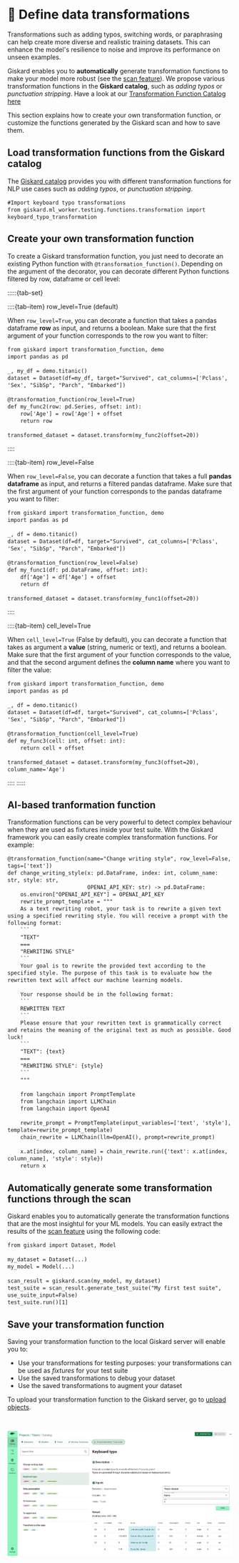 # 🔄 Define data transformations

Transformations such as adding typos, switching words, or paraphrasing can help create more diverse and realistic training datasets. This can enhance the model's resilience to noise and improve its performance on unseen examples.

Giskard enables you to **automatically** generate transformation functions to make your model more robust (see the [scan feature](../scan/index.rst)). We propose various transformation functions in the **Giskard catalog**, such as *adding typos* or *punctuation
stripping*. Have a look at our [Transformation Function Catalog here](../../catalogs/transformation-function-catalog/index.rst)

This section explains how to create your own transformation function, or customize the functions generated by the Giskard scan and how to save them.

## Load transformation functions from the Giskard catalog

The [Giskard catalog](../../catalogs/transformation-function-catalog/index.rst) provides you with different transformation functions for NLP use cases such as *adding typos*, or *punctuation stripping*.

```
#Import keyboard typo transformations
from giskard.ml_worker.testing.functions.transformation import keyboard_typo_transformation
```

## Create your own transformation function

To create a Giskard transformation function, you just need to decorate an existing Python function with `@transformation_function()`. Depending on the argument of the decorator, you can decorate different Python functions filtered by row, dataframe or cell level:

:::::{tab-set}

::::{tab-item} row_level=True (default)

When `row_level=True`, you can decorate a function that takes a pandas dataframe **row** as input, and returns a boolean. Make sure that the first argument of your function corresponds to the row you want to filter:

```
from giskard import transformation_function, demo
import pandas as pd

_, my_df = demo.titanic()
dataset = Dataset(df=my_df, target="Survived", cat_columns=['Pclass', 'Sex', "SibSp", "Parch", "Embarked"])

@transformation_function(row_level=True)
def my_func2(row: pd.Series, offset: int):
    row['Age'] = row['Age'] + offset
    return row

transformed_dataset = dataset.transform(my_func2(offset=20))
```

::::

::::{tab-item} row_level=False

When `row_level=False`, you can decorate a function that takes a full **pandas dataframe** as input, and returns a filtered pandas dataframe. Make sure that the first argument of your function corresponds to the pandas dataframe you want to filter:

```
from giskard import transformation_function, demo
import pandas as pd

_, df = demo.titanic()
dataset = Dataset(df=df, target="Survived", cat_columns=['Pclass', 'Sex', "SibSp", "Parch", "Embarked"])

@transformation_function(row_level=False)
def my_func1(df: pd.DataFrame, offset: int):
    df['Age'] = df['Age'] + offset
    return df

transformed_dataset = dataset.transform(my_func1(offset=20))
```

::::

::::{tab-item} cell_level=True

When `cell_level=True` (False by default), you can decorate a function that takes as argument a **value** (string, numeric or text), and returns a boolean. Make sure that the first argument of your function corresponds to the value, and that the second argument defines the **column name** where you want to filter the value:

```
from giskard import transformation_function, demo
import pandas as pd

_, df = demo.titanic()
dataset = Dataset(df=df, target="Survived", cat_columns=['Pclass', 'Sex', "SibSp", "Parch", "Embarked"])

@transformation_function(cell_level=True)
def my_func3(cell: int, offset: int):
    return cell + offset

transformed_dataset = dataset.transform(my_func3(offset=20), column_name='Age')
```

::::
:::::

## AI-based tranformation function

Transformation functions can be very powerful to detect complex behaviour when they are used as fixtures inside your test suite. With the Giskard framework you can easily create complex transformation functions. For example:

```
@transformation_function(name="Change writing style", row_level=False, tags=['text'])
def change_writing_style(x: pd.DataFrame, index: int, column_name: str, style: str,
                         OPENAI_API_KEY: str) -> pd.DataFrame:
    os.environ["OPENAI_API_KEY"] = OPENAI_API_KEY
    rewrite_prompt_template = """
    As a text rewriting robot, your task is to rewrite a given text using a specified rewriting style. You will receive a prompt with the following format:
    ```
    "TEXT"
    ===
    "REWRITING STYLE"
    ```
    Your goal is to rewrite the provided text according to the specified style. The purpose of this task is to evaluate how the rewritten text will affect our machine learning models.

    Your response should be in the following format:
    ```
    REWRITTEN TEXT
    ```
    Please ensure that your rewritten text is grammatically correct and retains the meaning of the original text as much as possible. Good luck!
    ```
    "TEXT": {text}
    ===
    "REWRITING STYLE": {style}
    ```
    """

    from langchain import PromptTemplate
    from langchain import LLMChain
    from langchain import OpenAI

    rewrite_prompt = PromptTemplate(input_variables=['text', 'style'], template=rewrite_prompt_template)
    chain_rewrite = LLMChain(llm=OpenAI(), prompt=rewrite_prompt)

    x.at[index, column_name] = chain_rewrite.run({'text': x.at[index, column_name], 'style': style})
    return x
```
## Automatically generate some transformation functions through the scan

Giskard enables you to automatically generate the transformation functions that are the most insightul for your ML models. You can easily extract the results of the [scan feature](../scan/index.rst) using the following code:

```
from giskard import Dataset, Model

my_dataset = Dataset(...)
my_model = Model(...)

scan_result = giskard.scan(my_model, my_dataset)
test_suite = scan_result.generate_test_suite("My first test suite", use_suite_input=False)
test_suite.run()[1]
```

## Save your transformation function

Saving your transformation function to the local Giskard server will enable you to:

* Use your transformations for testing purposes: your transformations can be used as *fixtures* for your test suite
* Use the saved transformations to debug your dataset
* Use the saved transformations to augment your dataset

To upload your transformation function to the Giskard server, go to [upload objects](../upload/index.md).

<br>

  ![](../../_static/catalog_example.png)
